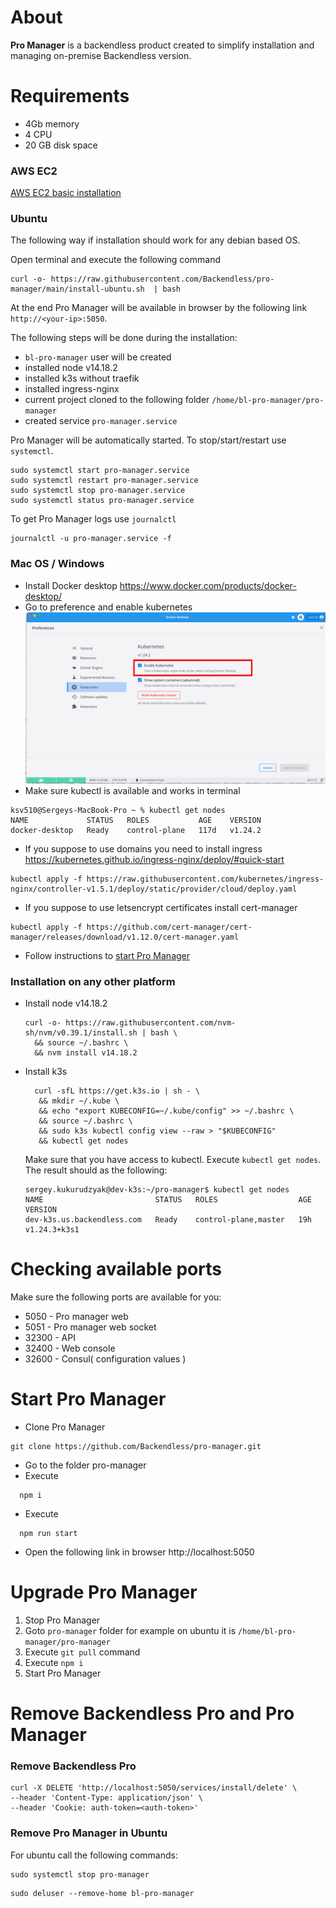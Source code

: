 # About
**Pro Manager** is a backendless product created to simplify installation and managing on-premise Backendless version.

# Requirements
- 4Gb memory
- 4 CPU
- 20 GB disk space

### AWS EC2
[AWS EC2 basic installation](./Doc/aws-ec2-basic.md)

### Ubuntu
The following way if installation should work for any debian based OS.

Open terminal and execute the following command
```
curl -o- https://raw.githubusercontent.com/Backendless/pro-manager/main/install-ubuntu.sh  | bash
```
At the end Pro Manager will be available in browser by the following link `http://<your-ip>:5050`.

The following steps will be done during the installation:
- `bl-pro-manager` user will be created
- installed node v14.18.2
- installed k3s without traefik
- installed ingress-nginx
- current project cloned to the following folder `/home/bl-pro-manager/pro-manager`
- created service `pro-manager.service`

Pro Manager will be automatically started. To stop/start/restart use `systemctl`.
```
sudo systemctl start pro-manager.service
sudo systemctl restart pro-manager.service
sudo systemctl stop pro-manager.service
sudo systemctl status pro-manager.service
```

To get Pro Manager logs use `journalctl` 
```
journalctl -u pro-manager.service -f
```


### Mac OS / Windows 
- Install Docker desktop https://www.docker.com/products/docker-desktop/
- Go to preference and enable kubernetes ![img_1.png](Doc/img/mac-os-enable-k8s.png)
- Make sure kubectl is available and works in terminal
```
ksv510@Sergeys-MacBook-Pro ~ % kubectl get nodes
NAME             STATUS   ROLES           AGE    VERSION
docker-desktop   Ready    control-plane   117d   v1.24.2
```
- If you suppose to use domains you need to install ingress https://kubernetes.github.io/ingress-nginx/deploy/#quick-start
```
kubectl apply -f https://raw.githubusercontent.com/kubernetes/ingress-nginx/controller-v1.5.1/deploy/static/provider/cloud/deploy.yaml
```
- If you suppose to use letsencrypt certificates install cert-manager
```
kubectl apply -f https://github.com/cert-manager/cert-manager/releases/download/v1.12.0/cert-manager.yaml
```
- Follow instructions to [start Pro Manager](#start-pro-manager) 

### Installation on any other platform

- Install node v14.18.2
  ```
  curl -o- https://raw.githubusercontent.com/nvm-sh/nvm/v0.39.1/install.sh | bash \
    && source ~/.bashrc \
    && nvm install v14.18.2
  ```
- Install k3s 
  ```
    curl -sfL https://get.k3s.io | sh - \
     && mkdir ~/.kube \
     && echo "export KUBECONFIG=~/.kube/config" >> ~/.bashrc \
     && source ~/.bashrc \
     && sudo k3s kubectl config view --raw > "$KUBECONFIG"
     && kubectl get nodes
    ```
  Make sure that you have access to kubectl. Execute `kubectl get nodes`. The result should as the following:
    ```
    sergey.kukurudzyak@dev-k3s:~/pro-manager$ kubectl get nodes
    NAME                         STATUS   ROLES                  AGE   VERSION
    dev-k3s.us.backendless.com   Ready    control-plane,master   19h   v1.24.3+k3s1
    ```
# Checking available ports  
Make sure the following ports are available for you:

- 5050  - Pro manager web
- 5051  - Pro manager web socket
- 32300 - API
- 32400 - Web console
- 32600 - Consul( configuration values )

# Start Pro Manager
- Clone Pro Manager
```
git clone https://github.com/Backendless/pro-manager.git
```
- Go to the folder pro-manager
- Execute 
```
  npm i
  ```
- Execute 
```
  npm run start
  ```
- Open the following link in browser http://localhost:5050

# Upgrade Pro Manager
1. Stop Pro Manager
2. Goto `pro-manager` folder for example on ubuntu it is `/home/bl-pro-manager/pro-manager`
3. Execute `git pull` command
4. Execute `npm i`
5. Start Pro Manager

# Remove Backendless Pro and Pro Manager
### Remove Backendless Pro
```
curl -X DELETE 'http://localhost:5050/services/install/delete' \
--header 'Content-Type: application/json' \
--header 'Cookie: auth-token=<auth-token>'
```
### Remove Pro Manager in Ubuntu
For ubuntu call the following commands:
```
sudo systemctl stop pro-manager
```
```
sudo deluser --remove-home bl-pro-manager
```
